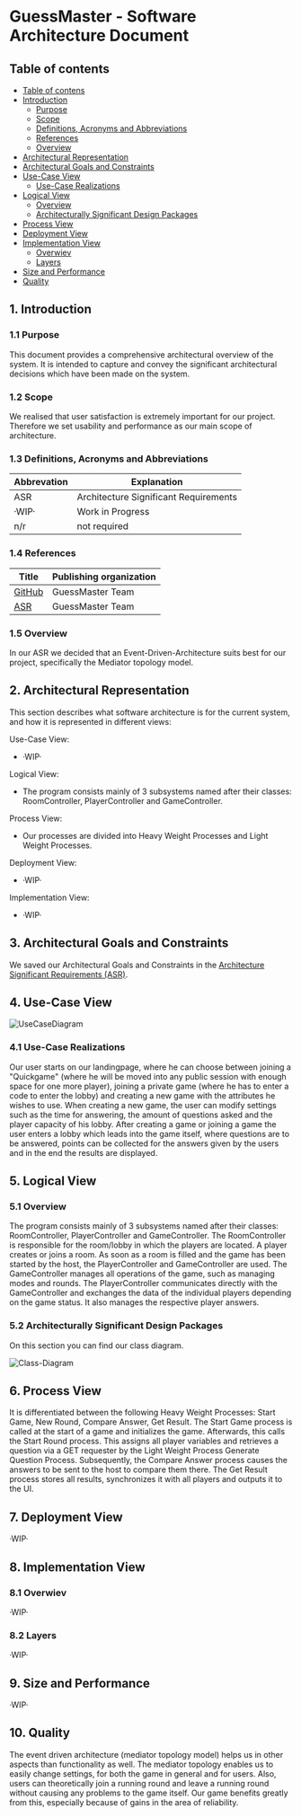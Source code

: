 # GuessMaster - Software Architecture Document

## Table of contents

- [Table of contens](https://github.com/Tiaaam/GuessMaster/blob/master/docs/Software_Architecture_Document.md#table-of-contents)
- [Introduction](https://github.com/Tiaaam/GuessMaster/blob/master/docs/Software_Architecture_Document.md#1-introduction)
  - [Purpose](https://github.com/Tiaaam/GuessMaster/blob/master/docs/Software_Architecture_Document.md#11-purpose)
  - [Scope](https://github.com/Tiaaam/GuessMaster/blob/master/docs/Software_Architecture_Document.md#12-scope)
  - [Definitions, Acronyms and Abbreviations](https://github.com/Tiaaam/GuessMaster/blob/master/docs/Software_Architecture_Document.md#13-definitions-acronyms-and-abbreviations)
  - [References](https://github.com/Tiaaam/GuessMaster/blob/master/docs/Software_Architecture_Document.md#14-references)
  - [Overview](https://github.com/Tiaaam/GuessMaster/blob/master/docs/Software_Architecture_Document.md#15-overview)
- [Architectural Representation](https://github.com/Tiaaam/GuessMaster/blob/master/docs/Software_Architecture_Document.md#2-architectural-representation)
- [Architectural Goals and Constraints](https://github.com/Tiaaam/GuessMaster/blob/master/docs/Software_Architecture_Document.md#3-architectural-goals-and-constraints)
- [Use-Case View](https://github.com/Tiaaam/GuessMaster/blob/master/docs/Software_Architecture_Document.md#4-use-case-view)
  - [Use-Case Realizations](https://github.com/Tiaaam/GuessMaster/blob/master/docs/Software_Architecture_Document.md#41-use-case-realizations)
- [Logical View](https://github.com/Tiaaam/GuessMaster/blob/master/docs/Software_Architecture_Document.md#5-logical-view)
  - [Overview](https://github.com/Tiaaam/GuessMaster/blob/master/docs/Software_Architecture_Document.md#51-overview)
  - [Architecturally Significant Design Packages](https://github.com/Tiaaam/GuessMaster/blob/master/docs/Software_Architecture_Document.md#52-architecturally-significant-design-packages)
- [Process View](https://github.com/Tiaaam/GuessMaster/blob/master/docs/Software_Architecture_Document.md#6-process-view)
- [Deployment View](https://github.com/Tiaaam/GuessMaster/blob/master/docs/Software_Architecture_Document.md#7-deployment-view)
- [Implementation View](https://github.com/Tiaaam/GuessMaster/blob/master/docs/Software_Architecture_Document.md#7-deployment-view)
  -  [Overwiev](https://github.com/Tiaaam/GuessMaster/blob/master/docs/Software_Architecture_Document.md#81-overwiev)
  -  [Layers](https://github.com/Tiaaam/GuessMaster/blob/master/docs/Software_Architecture_Document.md#82-layers)
- [Size and Performance](https://github.com/Tiaaam/GuessMaster/blob/master/docs/Software_Architecture_Document.md#9-size-and-performance)
- [Quality](https://github.com/Tiaaam/GuessMaster/blob/master/docs/Software_Architecture_Document.md#10-quality)
  
 
## 1. Introduction

### 1.1 Purpose

This document provides a comprehensive architectural overview of the system. It is intended to capture and convey the significant architectural decisions which have been made on the system.

### 1.2 Scope

We realised that user satisfaction is extremely important for our project. Therefore we set usability and performance as our main scope of architecture.

### 1.3 Definitions, Acronyms and Abbreviations

| Abbrevation | Explanation                            |
| ----------- | -------------------------------------- |
| ASR         | Architecture Significant Requirements  |
| ·WIP·       | Work in Progress                       |
| n/r         | not required                           |

### 1.4 References

| Title                                                                                                 | Publishing organization   |
| ------------------------------------------------------------------------------------------------------| ------------------------- |
| [GitHub](https://github.com/Tiaaam/GuessMaster)                                                       | GuessMaster Team          |
| [ASR](https://github.com/Tiaaam/GuessMaster/blob/master/docs/Architecture_Significant_Requirements.md)| GuessMaster Team          |

### 1.5 Overview

In our ASR we decided that an Event-Driven-Architecture suits best for our project, specifically the Mediator topology model. 

## 2. Architectural Representation

This section describes what software architecture is for the current system, and how it is represented in different views:

Use-Case View:
- ·WIP·

Logical View:
- The program consists mainly of 3 subsystems named after their classes: RoomController, PlayerController and GameController. 

Process View:
- Our processes are divided into Heavy Weight Processes and Light Weight Processes. 

Deployment View:
- ·WIP·

Implementation View:
- ·WIP·


## 3. Architectural Goals and Constraints

We saved our Architectural Goals and Constraints in the [Architecture Significant Requirements (ASR)](https://github.com/Tiaaam/GuessMaster/blob/master/docs/Architecture_Significant_Requirements.md).

## 4. Use-Case View
  
![UseCaseDiagram](https://user-images.githubusercontent.com/62339676/197333633-46ff9ed8-137f-4a6b-8b57-3e35bdc309aa.png)
  
### 4.1 Use-Case Realizations

Our user starts on our landingpage, where he can choose between joining a "Quickgame" (where he will be moved into any public session with enough space for one more player), joining a private game (where he has to enter a code to enter the lobby) and creating a new game with the attributes he wishes to use. When creating a new game, the user can modify settings such as the time for answering, the amount of questions asked and the player capacity of his lobby. After creating a game or joining a game the user enters a lobby which leads into the game itself, where questions are to be answered, points can be collected for the answers given by the users and in the end the results are displayed.

## 5. Logical View
 
 ### 5.1 Overview
 
The program consists mainly of 3 subsystems named after their classes: RoomController, PlayerController and GameController. 
The RoomController is responsible for the room/lobby in which the players are located. A player creates or joins a room. As soon as a room is filled and the game has been started by the host, the PlayerController and GameController are used. The GameController manages all operations of the game, such as managing modes and rounds. The PlayerController communicates directly with the GameController and exchanges the data of the individual players depending on the game status. It also manages the respective player answers.
 
 ### 5.2 Architecturally Significant Design Packages
 
 On this section you can find our class diagram.
 
![Class-Diagram](https://user-images.githubusercontent.com/62339676/199744380-08408e17-e07b-4db5-bb9d-62a1bb99b51e.jpg)
 
## 6. Process View

It is differentiated between the following Heavy Weight Processes: Start Game, New Round, Compare Answer, Get Result. The Start Game process is called at the start of a game and initializes the game. Afterwards, this calls the Start Round process. This assigns all player variables and retrieves a question via a GET requester by the Light Weight Process Generate Question Process. Subsequently, the Compare Answer process causes the answers to be sent to the host to compare them there. The Get Result process stores all results, synchronizes it with all players and outputs it to the UI.

## 7. Deployment View

·WIP·

## 8. Implementation View

### 8.1 Overwiev

·WIP·

### 8.2 Layers

·WIP·

## 9. Size and Performance

·WIP·

## 10. Quality

The event driven architecture (mediator topology model) helps us in other aspects than functionality as well. The mediator topology enables us to easily change settings, for both the game in general and for users. Also, users can theoretically join a running round and leave a running round without causing any problems to the game itself. Our game benefits greatly from this, especially because of gains in the area of reliability. 


